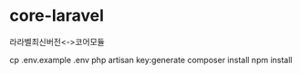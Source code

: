# core-laravel
라라벨최신버전&lt;->코어모듈

cp .env.example .env
php artisan key:generate
composer install
npm install

